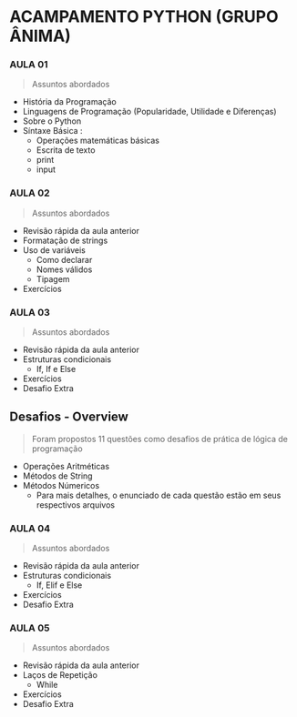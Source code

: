 # ACAMPAMENTO PYTHON (GRUPO ÂNIMA)

### AULA 01
> Assuntos abordados 
- História da Programação
- Linguagens de Programação (Popularidade, Utilidade e Diferenças)
- Sobre o Python
- Síntaxe Básica :
    - Operações matemáticas básicas
    - Escrita de texto
    - print
    - input

### AULA 02
> Assuntos abordados 
- Revisão rápida da aula anterior
- Formatação de strings
- Uso de variáveis
    - Como declarar
    - Nomes válidos
    - Tipagem
- Exercícios 

### AULA 03
> Assuntos abordados 
- Revisão rápida da aula anterior
- Estruturas condicionais
  - If, If e Else
- Exercícios
- Desafio Extra

## Desafios - Overview
> Foram propostos 11 questões como desafios de prática de lógica de programação
- Operações Aritméticas
- Métodos de String
- Métodos Númericos
  * Para mais detalhes, o enunciado de cada questão estão em seus respectivos arquivos

### AULA 04
> Assuntos abordados 
- Revisão rápida da aula anterior
- Estruturas condicionais
  - If, Elif e Else
- Exercícios
- Desafio Extra

### AULA 05
> Assuntos abordados 
- Revisão rápida da aula anterior
- Laços de Repetição
  - While
- Exercícios
- Desafio Extra